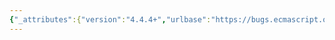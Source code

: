 ```yaml
---
{"_attributes":{"version":"4.4.4+","urlbase":"https://bugs.ecmascript.org/","maintainer":"dherman@mozilla.com"},"bug":{"bug_id":1313,"creation_ts":"2013-03-14 18:24:00 -0700","short_desc":"11.2.3: \"context context\"","delta_ts":"2013-05-14 18:14:11 -0700","product":"Draft for 6th Edition","component":"editorial issue","version":"Rev 14: March 8, 2013 Draft","rep_platform":"All","op_sys":"All","bug_status":"RESOLVED","resolution":"FIXED","priority":"Normal","bug_severity":"minor","everconfirmed":true,"reporter":{"uid":"jmdyck","name":"Michael Dyck"},"assigned_to":{"uid":"allen","name":"Allen Wirfs-Brock"},"long_desc":[{"commentid":3454,"comment_count":0,"who":{"uid":"jmdyck","name":"Michael Dyck"},"bug_when":"2013-03-14 18:24:49 -0700","thetext":"In 11.2.3 \"Function Calls\",\nunder \"Runtime Semantics: EvaluateCall Abstract Operation\",\nstep 9.c says:\n    Pop leafContext from the execution context context stack. ...\n\nDelete one of the occurrences of \"context\"."},{"commentid":3790,"comment_count":1,"who":{"uid":"allen","name":"Allen Wirfs-Brock"},"bug_when":"2013-05-12 15:07:48 -0700","thetext":"fixed in rev15 editor's draft"},{"commentid":3987,"comment_count":2,"who":{"uid":"allen","name":"Allen Wirfs-Brock"},"bug_when":"2013-05-14 18:14:11 -0700","thetext":"resolved in rev 15, May 14, 2013 draft"}]}}
---
```


